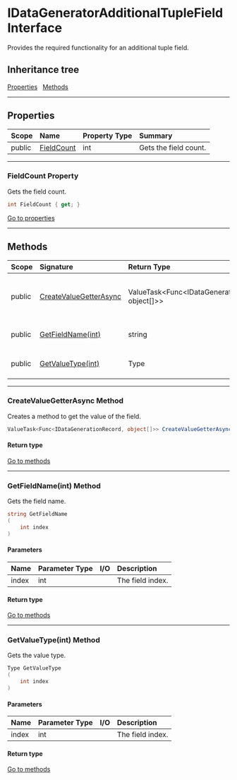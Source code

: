 ﻿


# IDataGeneratorAdditionalTupleField Interface



Provides the required functionality for an additional tuple field.






## Inheritance tree

[Properties](#Properties)&nbsp;&nbsp;
[Methods](#Methods)&nbsp;&nbsp;


---
## Properties
|Scope|Name|Property Type|Summary|
|:--|:--|:--|:--|
| public | [FieldCount](#fieldcount-property) | int | Gets the field count. |
---
### FieldCount Property

Gets the field count.
```c#
int FieldCount { get; }
```

[Go to properties](#Properties)




---
## Methods
|Scope|Signature|Return Type|Summary|
|:--|:--|:--|:--|
| public | [CreateValueGetterAsync](#createvaluegetterasync-method) | ValueTask&lt;Func&lt;IDataGenerationRecord, object[]&gt;&gt; | Creates a method to get the value of the field. |
| public | [GetFieldName(int)](#getfieldnameint-method) | string | Gets the field name. |
| public | [GetValueType(int)](#getvaluetypeint-method) | Type | Gets the value type. |
---
### CreateValueGetterAsync Method

Creates a method to get the value of the field.
```c#
ValueTask<Func<IDataGenerationRecord, object[]>> CreateValueGetterAsync()
```
#### Return type


[Go to methods](#Methods)

---
### GetFieldName(int) Method

Gets the field name.
```c#
string GetFieldName
(
	int index
)
```
#### Parameters
|Name|Parameter Type|I/O|Description|
|:--|:--|:-:|:--|
| index | int |  | The field index. |
#### Return type


[Go to methods](#Methods)

---
### GetValueType(int) Method

Gets the value type.
```c#
Type GetValueType
(
	int index
)
```
#### Parameters
|Name|Parameter Type|I/O|Description|
|:--|:--|:-:|:--|
| index | int |  | The field index. |
#### Return type


[Go to methods](#Methods)



